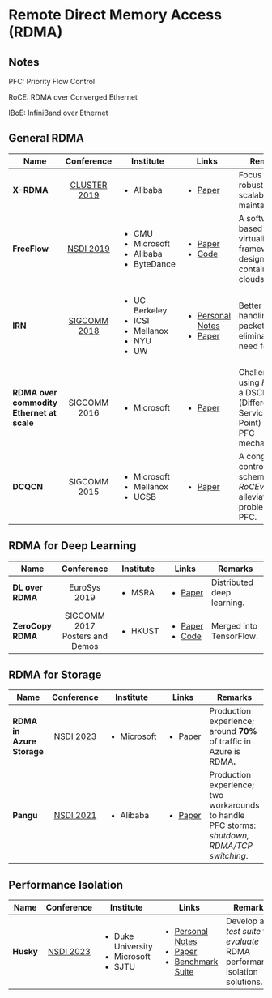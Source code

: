 # Remote Direct Memory Access (RDMA)

## Notes

PFC: Priority Flow Control

RoCE: RDMA over Converged Ethernet

IBoE: InfiniBand over Ethernet

## General RDMA

<table><thead><tr><th>Name</th><th width="114" align="center">Conference</th><th width="162">Institute</th><th width="134">Links</th><th>Remarks</th></tr></thead><tbody><tr><td><strong>X-RDMA</strong></td><td align="center"><a href="../reading-notes/conference/cluster-2019.md">CLUSTER 2019</a></td><td><ul><li>Alibaba</li></ul></td><td><ul><li><a href="https://ieeexplore.ieee.org/document/8891004">Paper</a></li></ul></td><td>Focus on robustness, scalability, and maintainability.</td></tr><tr><td><strong>FreeFlow</strong></td><td align="center"><a href="../reading-notes/conference/nsdi-2019.md">NSDI 2019</a></td><td><ul><li>CMU</li><li>Microsoft</li><li>Alibaba</li><li>ByteDance</li></ul></td><td><ul><li><a href="https://www.usenix.org/conference/nsdi19/presentation/kim">Paper</a></li><li><a href="https://github.com/Microsoft/Freeflow">Code</a></li></ul></td><td>A software-based RDMA virtualization framework designed for containerized clouds.</td></tr><tr><td><strong>IRN</strong></td><td align="center"><a href="../reading-notes/conference/sigcomm-2018/">SIGCOMM 2018</a></td><td><ul><li>UC Berkeley</li><li>ICSI</li><li>Mellanox</li><li>NYU</li><li>UW</li></ul></td><td><ul><li><a href="../reading-notes/conference/sigcomm-2018/irn.md">Personal Notes</a></li><li><a href="https://dl.acm.org/doi/10.1145/3230543.3230557">Paper</a></li></ul></td><td>Better handling of packet losses; eliminate the need for PFC.</td></tr><tr><td><strong>RDMA over commodity Ethernet at scale</strong></td><td align="center">SIGCOMM 2016</td><td><ul><li>Microsoft</li></ul></td><td><ul><li><a href="https://dl.acm.org/doi/10.1145/2934872.2934908">Paper</a></li></ul></td><td>Challenges using <em>RoCEv2</em>; a DSCP (Differentiated Services Code Point) based PFC mechanism.</td></tr><tr><td><strong>DCQCN</strong></td><td align="center">SIGCOMM 2015</td><td><ul><li>Microsoft</li><li>Mellanox</li><li>UCSB</li></ul></td><td><ul><li><a href="https://dl.acm.org/doi/10.1145/2785956.2787484">Paper</a></li></ul></td><td>A congestion control scheme for <em>RoCEv2</em>, to alleviate the problems of PFC.</td></tr></tbody></table>

## RDMA for Deep Learning

| Name              |           Conference           | Institute               | Links                                                                                                                                                                                          | Remarks                    |
| ----------------- | :----------------------------: | ----------------------- | ---------------------------------------------------------------------------------------------------------------------------------------------------------------------------------------------- | -------------------------- |
| **DL over RDMA**  |          EuroSys 2019          | <ul><li>MSRA</li></ul>  | <ul><li><a href="https://dl.acm.org/doi/10.1145/3302424.3303975">Paper</a></li></ul>                                                                                                           | Distributed deep learning. |
| **ZeroCopy RDMA** | SIGCOMM 2017 Posters and Demos | <ul><li>HKUST</li></ul> | <ul><li><a href="https://dl.acm.org/doi/10.1145/3123878.3131975">Paper</a></li><li><a href="https://github.com/tensorflow/networking/tree/master/tensorflow_networking/gdr">Code</a></li></ul> | Merged into TensorFlow.    |

## RDMA for Storage

<table><thead><tr><th width="126">Name</th><th width="125" align="center">Conference</th><th width="146">Institute</th><th width="121">Links</th><th>Remarks</th></tr></thead><tbody><tr><td><strong>RDMA in Azure Storage</strong></td><td align="center"><a href="../reading-notes/conference/nsdi-2023/">NSDI 2023</a></td><td><ul><li>Microsoft</li></ul></td><td><ul><li><a href="https://www.usenix.org/conference/nsdi23/presentation/bai">Paper</a></li></ul></td><td>Production experience; around <strong>70%</strong> of traffic in Azure is RDMA<strong>.</strong></td></tr><tr><td><strong>Pangu</strong></td><td align="center"><a href="../reading-notes/conference/nsdi-2021.md">NSDI 2021</a></td><td><ul><li>Alibaba</li></ul></td><td><ul><li><a href="https://www.usenix.org/conference/nsdi21/presentation/gao">Paper</a></li></ul></td><td>Production experience; two workarounds to handle PFC storms: <em>shutdown, RDMA/TCP switching</em>.</td></tr></tbody></table>

## Performance Isolation

| Name      |                      Conference                     | Institute                                                        | Links                                                                                                                                                                                                                                                          | Remarks                                                                    |
| --------- | :-------------------------------------------------: | ---------------------------------------------------------------- | -------------------------------------------------------------------------------------------------------------------------------------------------------------------------------------------------------------------------------------------------------------- | -------------------------------------------------------------------------- |
| **Husky** | [NSDI 2023](../reading-notes/conference/nsdi-2023/) | <ul><li>Duke University</li><li>Microsoft</li><li>SJTU</li></ul> | <ul><li><a href="../reading-notes/conference/nsdi-2023/husky.md">Personal Notes</a></li><li><a href="https://www.usenix.org/conference/nsdi23/presentation/kong">Paper</a></li><li><a href="https://github.com/host-bench/husky">Benchmark Suite</a></li></ul> | Develop a _test suite_ to _evaluate_ RDMA performance isolation solutions. |
